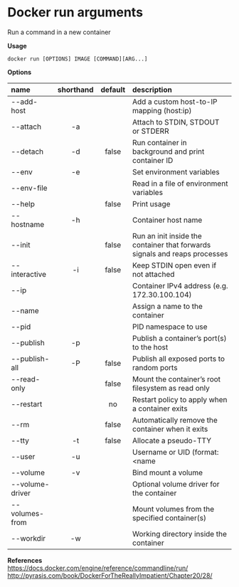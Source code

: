 Docker run arguments
=======================================

Run a command in a new container

**Usage**
```
docker run [OPTIONS] IMAGE [COMMAND][ARG...]
```


**Options**

| name            | shorthand | default | description                              |
| :-------------- | :-------: | :-----: | :--------------------------------------- |
| --add-host      |           |         | Add a custom host-to-IP mapping (host:ip) |
| --attach        |    -a     |         | Attach to STDIN, STDOUT or STDERR        |
| --detach        |    -d     |  false  | Run container in background and print container ID |
| --env           |    -e     |         | Set environment variables                |
| --env-file      |           |         | Read in a file of environment variables  |
| --help          |           |  false  | Print usage                              |
| --hostname      |    -h     |         | Container host name                      |
| --init          |           |  false  | Run an init inside the container that forwards signals and reaps processes |
| --interactive   |    -i     |  false  | Keep STDIN open even if not attached     |
| --ip            |           |         | Container IPv4 address (e.g. 172.30.100.104) |
| --name          |           |         | Assign a name to the container           |
| --pid           |           |         | PID namespace to use                     |
| --publish       |    -p     |         | Publish a container’s port(s) to the host |
| --publish-all   |    -P     |  false  | Publish all exposed ports to random ports |
| --read-only     |           |  false  | Mount the container’s root filesystem as read only |
| --restart       |           |   no    | Restart policy to apply when a container exits |
| --rm            |           |  false  | Automatically remove the container when it exits |
| --tty           |    -t     |  false  | Allocate a pseudo-TTY                    |
| --user          |    -u     |         | Username or UID (format: <name           |
| --volume        |    -v     |         | Bind mount a volume                      |
| --volume-driver |           |         | Optional volume driver for the container |
| --volumes-from  |           |         | Mount volumes from the specified container(s) |
| --workdir       |    -w     |         | Working directory inside the container   |



**References**  
<https://docs.docker.com/engine/reference/commandline/run/>
<http://pyrasis.com/book/DockerForTheReallyImpatient/Chapter20/28/>
